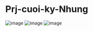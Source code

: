 # Prj-cuoi-ky-Nhung
![image](https://github.com/user-attachments/assets/99c6893f-2c4b-4feb-995f-78991a0aa6b9)
![image](https://github.com/user-attachments/assets/c1432eb1-8247-457d-a24e-78f7bc2eb3e0)
![image](https://github.com/user-attachments/assets/c2340357-043f-42ef-94cd-8a2ae24ec9c0)


